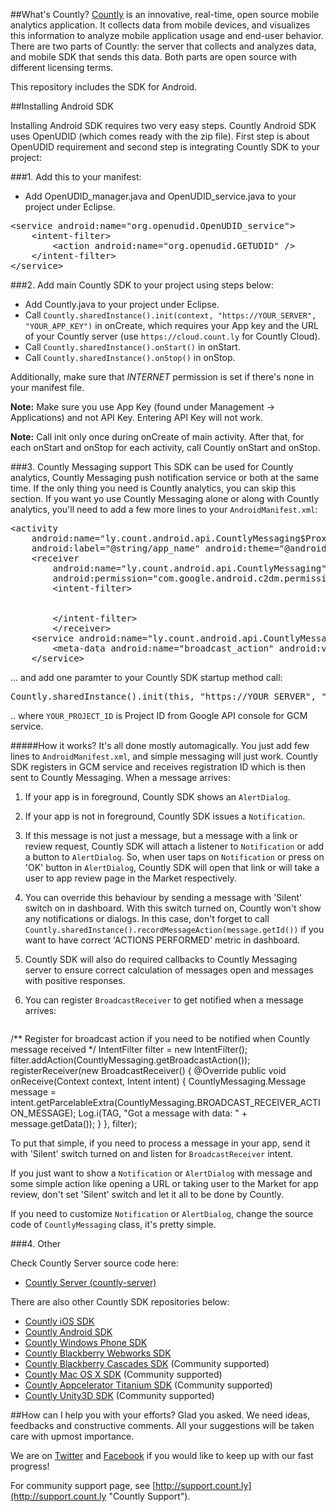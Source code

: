 ##What's Countly?
[Countly](http://count.ly) is an innovative, real-time, open source mobile analytics application. 
It collects data from mobile devices, and visualizes this information to analyze mobile application 
usage and end-user behavior. There are two parts of Countly: the server that collects and analyzes data, 
and mobile SDK that sends this data. Both parts are open source with different licensing terms.

This repository includes the SDK for Android.

##Installing Android SDK

Installing Android SDK requires two very easy steps. Countly Android SDK uses OpenUDID (which comes ready with the zip file). First step is about OpenUDID requirement and second step is integrating Countly SDK to your project:

###1. Add this to your manifest:

* Add OpenUDID_manager.java and OpenUDID_service.java to your project under Eclipse.

<pre class="prettyprint">
&lt;service android:name=&quot;org.openudid.OpenUDID_service&quot;&gt;
    &lt;intent-filter&gt;
        &lt;action android:name=&quot;org.openudid.GETUDID&quot; /&gt;
    &lt;/intent-filter&gt;
&lt;/service&gt;
</pre>

###2. Add main Countly SDK to your project using steps below:

* Add Countly.java to your project under Eclipse.
* Call `Countly.sharedInstance().init(context, "https://YOUR_SERVER", "YOUR_APP_KEY")` in onCreate, which requires your App key and the URL of your Countly server (use `https://cloud.count.ly` for Countly Cloud).
* Call `Countly.sharedInstance().onStart()` in onStart.
* Call `Countly.sharedInstance().onStop()` in onStop.

Additionally, make sure that *INTERNET* permission is set if there's none in your manifest file.

**Note:** Make sure you use App Key (found under Management -> Applications) and not API Key. Entering API Key will not work. 

**Note:** Call init only once during onCreate of main activity. After that, for each onStart and onStop for 
each activity, call Countly onStart and onStop. 

###3. Countly Messaging support
This SDK can be used for Countly analytics, Countly Messaging push notification service or both at the same time. If the only thing you need is Countly analytics, you can skip this section. If you want yo use Countly Messaging alone or along with Countly analytics, you'll need to add a few more lines to your `AndroidManifest.xml`:
<pre class="prettyprint">
&lt;activity
	android:name="ly.count.android.api.CountlyMessaging$ProxyActivity"
    android:label="@string/app_name" android:theme="@android:style/Theme.Translucent" android:noHistory="true"/&gt;
	&lt;receiver
		android:name="ly.count.android.api.CountlyMessaging"
		android:permission="com.google.android.c2dm.permission.SEND" >
		&lt;intent-filter&gt;
			<action android:name="com.google.android.c2dm.intent.RECEIVE" />
			<category android:name="ly.count.android.api" />
		&lt;/intent-filter&gt;
		&lt;/receiver&gt;
	&lt;service android:name="ly.count.android.api.CountlyMessaging$CountlyMessagingService" >
		&lt;meta-data android:name="broadcast_action" android:value="ly.count.android.api.broadcast" /&gt;
	&lt;/service&gt;
</pre>
... and add one paramter to your Countly SDK startup method call:
<pre class="prettyprint">
Countly.sharedInstance().init(this, "https://YOUR_SERVER", "YOUR_APP_KEY", "YOUR_PROJECT_ID");
</pre>
.. where `YOUR_PROJECT_ID` is Project ID from Google API console for GCM service.

#####How it works? 
It's all done mostly automagically. You just add few lines to `AndroidManifest.xml`, and simple messaging will just work. Countly SDK registers in GCM service and receives registration ID which is then sent to Countly Messaging. When a message arrives:

1. If your app is in foreground, Countly SDK shows an `AlertDialog`. 
2. If your app is not in foreground, Countly SDK issues a `Notification`.
3. If this message is not just a message, but a message with a link or review request, Countly SDK will attach a listener to `Notification` or add a button to `AlertDialog`. So, when user taps on `Notification` or press on 'OK' button in `AlertDialog`, Countly SDK will open that link or will take a user to app review page in the Market respectively.
4. You can override this behaviour by sending a message with 'Silent' switch on in dashboard. With this switch turned on, Countly won't show any notifications or dialogs. In this case, don't forget to call `Countly.sharedInstance().recordMessageAction(message.getId())` if you want to have correct 'ACTIONS PERFORMED' metric in dashboard.
5. Countly SDK will also do required callbacks to Countly Messaging server to ensure correct calculation of messages open and messages with positive responses.
5. You can register `BroadcastReceiver` to get notified when a message arrives:

	<pre class="prettyprint">
/** Register for broadcast action if you need to be notified when Countly message received */
IntentFilter filter = new IntentFilter();
filter.addAction(CountlyMessaging.getBroadcastAction());
registerReceiver(new BroadcastReceiver() {
	@Override
	public void onReceive(Context context, Intent intent) {
		CountlyMessaging.Message message = intent.getParcelableExtra(CountlyMessaging.BROADCAST_RECEIVER_ACTION_MESSAGE);
		Log.i(TAG, "Got a message with data: " + message.getData());
	}
}, filter);
	</pre>

To put that simple, if you need to process a message in your app, send it with 'Silent' switch turned on and listen for `BroadcastReceiver` intent. 

If you just want to show a `Notification` or `AlertDialog` with message and some simple action like opening a URL or taking user to the Market for app review, don't set 'Silent' switch and let it all to be done by Countly.

If you need to customize `Notification` or `AlertDialog`, change the source code of `CountlyMessaging` class, it's pretty simple.

###4. Other

Check Countly Server source code here: 

- [Countly Server (countly-server)](https://github.com/Countly/countly-server)

There are also other Countly SDK repositories below:

- [Countly iOS SDK](https://github.com/Countly/countly-sdk-ios)
- [Countly Android SDK](https://github.com/Countly/countly-sdk-android)
- [Countly Windows Phone SDK](https://github.com/Countly/countly-sdk-windows-phone)
- [Countly Blackberry Webworks SDK](https://github.com/Countly/countly-sdk-blackberry-webworks)
- [Countly Blackberry Cascades SDK](https://github.com/craigmj/countly-sdk-blackberry10-cascades) (Community supported)
- [Countly Mac OS X SDK](https://github.com/mrballoon/countly-sdk-osx) (Community supported)
- [Countly Appcelerator Titanium SDK](https://github.com/euforic/Titanium-Count.ly) (Community supported)
- [Countly Unity3D SDK](https://github.com/Countly/countly-sdk-unity) (Community supported)

##How can I help you with your efforts?
Glad you asked. We need ideas, feedbacks and constructive comments. All your suggestions will be taken care with upmost importance. 

We are on [Twitter](http://twitter.com/gocountly) and [Facebook](http://www.facebook.com/Countly) if you would like to keep up with our fast progress!

For community support page, see [http://support.count.ly](http://support.count.ly "Countly Support").
